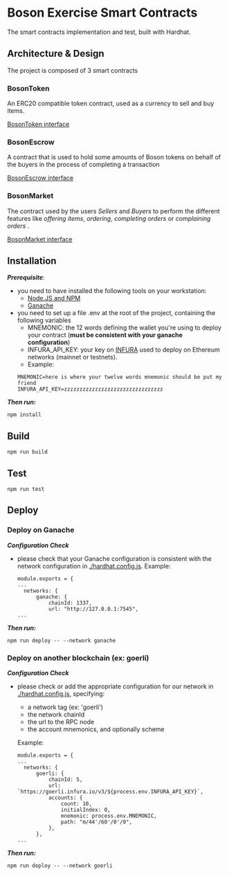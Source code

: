 # Boson Exercise Smart Contracts

The smart contracts implementation and test, built with Hardhat.

## Architecture & Design

The project is composed of 3 smart contracts

### BosonToken

An ERC20 compatible token contract, used as a currency to sell and buy items.

[BosonToken interface](./contracts/BosonToken.md)

### BosonEscrow

A contract that is used to hold some amounts of Boson tokens on behalf of the buyers in the process of completing a transaction 

[BosonEscrow interface](./contracts/BosonEscrow.md)


### BosonMarket

The contract used by the users *Sellers* and *Buyers* to perform the different features like *offering items*, *ordering*, *completing orders* or *complaining orders* .

[BosonMarket interface](./contracts/BosonMarket.md)

## Installation

***Prerequisite***:

- you need to have installed the following tools on your workstation:
  - [Node.JS and NPM](https://nodejs.org/en/download/)
  - [Ganache](https://www.trufflesuite.com/ganache)
- you need to set up a file .env at the root of the project, containing the following variables
  - MNEMONIC: the 12 words defining the wallet you're using to deploy your contract (**must be consistent with your ganache configuration**)
  - INFURA_API_KEY: your key on [INFURA](https://infura.io) used to deploy on Ethereum networks (mainnet or testnets).
  - Example:
  ```
  MNEMONIC=here is where your twelve words mnemonic should be put my friend
  INFURA_API_KEY=zzzzzzzzzzzzzzzzzzzzzzzzzzzzzzzz
  ```

***Then run:***

```
npm install
```

## Build

```
npm run build
```

## Test

```
npm run test
```

## Deploy

### Deploy on Ganache

***Configuration Check***

- please check that your Ganache configuration is consistent with the network configuration in [./hardhat.config.js](./hardhat.config.js).
Example:
  ```
  module.exports = {
  ...
    networks: {
        ganache: {
            chainId: 1337,
            url: "http://127.0.0.1:7545",
  ...
  ```

***Then run:***

```
npm run deploy -- --network ganache
```

### Deploy on another blockchain (ex: goerli)

***Configuration Check***

- please check or add the appropriate configuration for our network in [./hardhat.config.js](./hardhat.config.js), specifying:
  - a network tag (ex: 'goerli')
  - the network chainId
  - the url to the RPC node
  - the account mnemonics, and optionally scheme

  Example:
  ```
  module.exports = {
  ...
    networks: {
        goerli: {
            chainId: 5,
            url: `https://goerli.infura.io/v3/${process.env.INFURA_API_KEY}`,
            accounts: {
                count: 10,
                initialIndex: 0,
                mnemonic: process.env.MNEMONIC,
                path: "m/44'/60'/0'/0",
            },
        },
  ...
  ```

***Then run:***

```
npm run deploy -- --network goerli
```
